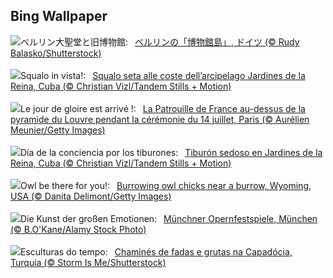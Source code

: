 ## Bing Wallpaper
![](https://www.bing.com/th?id=OHR.MuseumIsland_JA-JP9009131694_UHD.jpg&w=1000)ベルリン大聖堂と旧博物館:&nbsp;&ensp;[ベルリンの「博物館島」, ドイツ (© Rudy Balasko/Shutterstock)](https://www.bing.com/th?id=OHR.MuseumIsland_JA-JP9009131694_UHD.jpg)
<br><br/>
![](https://www.bing.com/th?id=OHR.SilkyShark_IT-IT4511134716_UHD.jpg&w=1000)Squalo in vista!:&nbsp;&ensp;[Squalo seta alle coste dell’arcipelago Jardines de la Reina, Cuba (© Christian Vizl/Tandem Stills + Motion)](https://www.bing.com/th?id=OHR.SilkyShark_IT-IT4511134716_UHD.jpg)
<br><br/>
![](https://www.bing.com/th?id=OHR.BastilleDayParis_FR-FR2037587707_UHD.jpg&w=1000)Le jour de gloire est arrivé !:&nbsp;&ensp;[La Patrouille de France au-dessus de la pyramide du Louvre pendant la cérémonie du 14 juillet, Paris (© Aurélien Meunier/Getty Images)](https://www.bing.com/th?id=OHR.BastilleDayParis_FR-FR2037587707_UHD.jpg)
<br><br/>
![](https://www.bing.com/th?id=OHR.SilkyShark_ES-ES4829919734_UHD.jpg&w=1000)Día de la conciencia por los tiburones:&nbsp;&ensp;[Tiburón sedoso en Jardines de la Reina, Cuba (© Christian Vizl/Tandem Stills + Motion)](https://www.bing.com/th?id=OHR.SilkyShark_ES-ES4829919734_UHD.jpg)
<br><br/>
![](https://www.bing.com/th?id=OHR.OwlSiblings_EN-GB5626247823_UHD.jpg&w=1000)Owl be there for you!:&nbsp;&ensp;[Burrowing owl chicks near a burrow, Wyoming, USA (© Danita Delimont/Getty Images)](https://www.bing.com/th?id=OHR.OwlSiblings_EN-GB5626247823_UHD.jpg)
<br><br/>
![](https://www.bing.com/th?id=OHR.IntNatTheatreMunich_DE-DE4410278977_UHD.jpg&w=1000)Die Kunst der großen Emotionen:&nbsp;&ensp;[Münchner Opernfestspiele, München (© B.O'Kane/Alamy Stock Photo)](https://www.bing.com/th?id=OHR.IntNatTheatreMunich_DE-DE4410278977_UHD.jpg)
<br><br/>
![](https://www.bing.com/th?id=OHR.CappadociaRocks_PT-BR0064255602_UHD.jpg&w=1000)Esculturas do tempo:&nbsp;&ensp;[Chaminés de fadas e grutas na Capadócia, Turquia (© Storm Is Me/Shutterstock)](https://www.bing.com/th?id=OHR.CappadociaRocks_PT-BR0064255602_UHD.jpg)
<br><br/>
